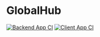 # GlobalHub

[![Backend App CI](https://github.com/JohnyTomogavk/GlobalHub/actions/workflows/server-ci.yml/badge.svg)](https://github.com/JohnyTomogavk/GlobalHub/actions/workflows/server-ci.yml)
[![Client App CI](https://github.com/JohnyTomogavk/GlobalHub/actions/workflows/client-ci.yml/badge.svg)](https://github.com/JohnyTomogavk/GlobalHub/actions/workflows/client-ci.yml)
